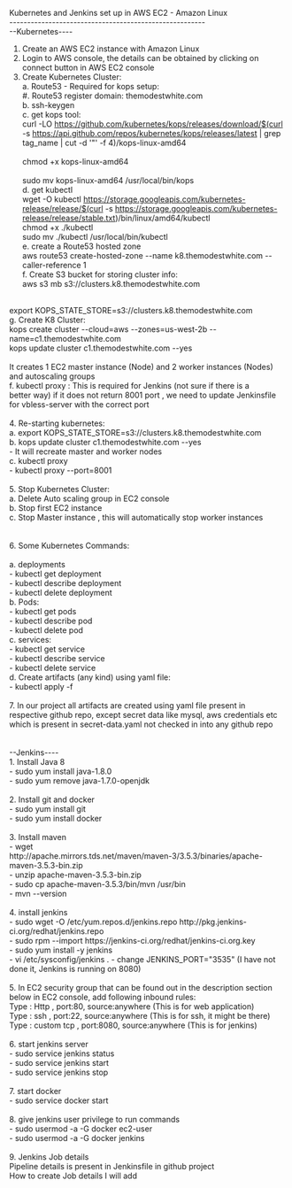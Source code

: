 Kubernetes and Jenkins set up in AWS EC2 - Amazon Linux<br />
-------------------------------------------------------<br />
--Kubernetes----<br />
1. Create an AWS EC2 instance with Amazon Linux<br />
2. Login to AWS console, the details can be obtained by clicking on connect button in AWS EC2 console<br />
3. Create Kubernetes Cluster:<br />
   a. Route53 - Required for kops setup:<br />
      #. Route53 register domain: themodestwhite.com<br />
   b. ssh-keygen<br />
   c. get kops tool:<br />
    curl -LO https://github.com/kubernetes/kops/releases/download/$(curl -s https://api.github.com/repos/kubernetes/kops/releases/latest | grep tag_name | cut -d '"' -f 4)/kops-linux-amd64<br />
    <br />
    chmod +x kops-linux-amd64<br />
    <br />
    sudo mv kops-linux-amd64 /usr/local/bin/kops<br />
   d. get kubectl<br />
    wget -O kubectl https://storage.googleapis.com/kubernetes-release/release/$(curl -s https://storage.googleapis.com/kubernetes-release/release/stable.txt)/bin/linux/amd64/kubectl<br />
    chmod +x ./kubectl<br />
    sudo mv ./kubectl /usr/local/bin/kubectl<br />
   e. create a Route53 hosted zone<br />
    aws route53 create-hosted-zone --name k8.themodestwhite.com --caller-reference 1<br />
   f. Create S3 bucket for storing cluster info:<br />
    aws s3 mb s3://clusters.k8.themodestwhite.com<br />
<br />
    export KOPS_STATE_STORE=s3://clusters.k8.themodestwhite.com<br />
   g. Create K8 Cluster:<br />
    kops create cluster --cloud=aws --zones=us-west-2b --name=c1.themodestwhite.com<br />
    kops update cluster c1.themodestwhite.com --yes<br />
    <br />
    It creates 1 EC2 master instance (Node) and 2 worker instances (Nodes) and autoscaling groups<br />
   f. kubectl proxy : This is required for Jenkins (not sure if there is a   <br />
      better way) if it does not return 8001 port , we need to update Jenkinsfile for vbless-server with the correct port<br />
   <br />
4. Re-starting kubernetes:<br />
    a. export KOPS_STATE_STORE=s3://clusters.k8.themodestwhite.com<br />
    b. kops update cluster c1.themodestwhite.com --yes<br />
        - It will recreate master and worker nodes<br />
    c. kubectl proxy<br />
         - kubectl proxy --port=8001<br />
<br />
5.  Stop Kubernetes Cluster:<br />
   a. Delete Auto scaling group in EC2 console<br />
   b. Stop first EC2 instance<br />
   c. Stop Master instance , this will automatically stop worker instances<br />
<br />
<br />
6. Some Kubernetes Commands:<br />
<br />
   a. deployments<br />
      -  kubectl get deployment<br />
      -  kubectl describe deployment <deployment name><br />
      -  kubectl delete deployment <deployment name><br />
   b. Pods:<br />
      - kubectl get pods<br />
      - kubectl describe pod <pod name><br />
      - kubectl delete pod <pod name>        <br />
   c. services:<br />
      - kubectl get service<br />
      - kubectl describe service <service name><br />
      - kubectl delete service <service name><br />
   d. Create artifacts (any kind) using yaml file:<br />
      - kubectl apply -f <yaml file name> <br />
<br />
7. In our project all artifacts are created using yaml file present in      <br />
   respective github repo, except secret data like mysql, aws credentials etc which is present in secret-data.yaml not checked in into any github repo<br />
<br />
<br />
--Jenkins----<br />
1. Install Java 8<br />
    - sudo yum install java-1.8.0<br />
    - sudo yum remove java-1.7.0-openjdk<br />
<br />
2. Install git and docker<br />
    - sudo yum install git<br />
    - sudo yum install docker<br />
<br />
3. Install maven<br />
    - wget  <br />
    http://apache.mirrors.tds.net/maven/maven-3/3.5.3/binaries/apache-maven-3.5.3-bin.zip<br />
    - unzip apache-maven-3.5.3-bin.zip<br />
    - sudo cp apache-maven-3.5.3/bin/mvn /usr/bin<br />
    - mvn --version<br />
<br />
4. install jenkins<br />
    - sudo wget -O /etc/yum.repos.d/jenkins.repo http://pkg.jenkins-ci.org/redhat/jenkins.repo<br />
    - sudo rpm --import https://jenkins-ci.org/redhat/jenkins-ci.org.key<br />
    - sudo yum install -y jenkins<br />
    - vi /etc/sysconfig/jenkins . - change JENKINS_PORT="3535" (I have not <br />
    done it, Jenkins is running on 8080)<br />
<br />
5. In EC2 security group that can be found out in the description section     <br />
    below in EC2 console, add following inbound rules:<br />
    Type : Http , port:80, source:anywhere (This is for web application)<br />
    Type : ssh , port:22, source:anywhere (This is for ssh, it might be there)<br />
    Type : custom tcp , port:8080, source:anywhere (This is for jenkins)<br />
<br />
6. start jenkins server<br />
    - sudo service jenkins status<br />
    - sudo service jenkins start<br />
    - sudo service jenkins stop<br />
<br />
7. start docker<br />
    - sudo service docker start<br />
<br />
8. give jenkins user privilege to run commands<br />
    - sudo usermod -a -G docker ec2-user<br />
    - sudo usermod -a -G docker jenkins<br />
<br />
9. Jenkins Job details<br />
    Pipeline details is present in Jenkinsfile in github project<br />
    How to create Job details I will add<br />
